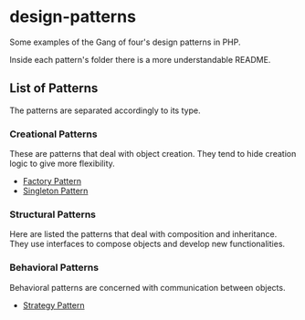 # design-patterns
Some examples of the Gang of four's design patterns in PHP.

Inside each pattern's folder there is a more understandable README.

## List of Patterns

The patterns are separated accordingly to its type.

### Creational Patterns

These are patterns that deal with object creation. They tend to hide creation logic to give more flexibility.

- [Factory Pattern](https://github.com/pedrozan/design-patterns/tree/master/Factory)
- [Singleton Pattern](Singleton)

### Structural Patterns

Here are listed the patterns that deal with composition and inheritance. They use interfaces to compose objects and develop new functionalities.

### Behavioral Patterns

Behavioral patterns are concerned with communication between objects.

- [Strategy Pattern](https://github.com/pedrozan/design-patterns/tree/master/Strategy)
